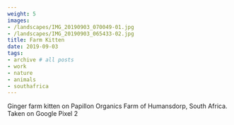 ```yaml
---
weight: 5
images:
- /landscapes/IMG_20190903_070049-01.jpg
- /landscapes/IMG_20190903_065433-02.jpg
title: Farm Kitten
date: 2019-09-03
tags:
- archive # all posts
- work
- nature
- animals
- southafrica
---
```


Ginger farm kitten on Papillon Organics Farm of Humansdorp, South Africa. Taken on Google Pixel 2